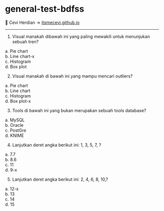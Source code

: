 # general-test-bdfss

<span>&#129311;</span> Cevi Herdian -> [itsmecevi.github.io](https://itsmecevi.github.io/) 

_____

1. Visual manakah dibawah ini yang paling mewakili untuk menunjukan sebuah tren?

a. Pie chart
<Br>
b. Line chart-x
  <Br>
c. Histogram
    <Br>
d. Box plot


2. Visual manakah di bawah ini yang mampu mencari outliers?

a. Pie chart
<Br>
b. Line chart
  <Br>
c. Histogram
    <Br>
d. Box plot-x

3. Tools di bawah ini yang bukan merupakan sebuah tools database?

a. MySQL
<Br>
b. Oracle
  <Br>
c. PostGre
    <Br>
d. KNIME


4. Lanjutkan deret angka berikut ini: 1, 3, 5, 7, ?

a. 7.7
<Br>
b. 8.6
  <Br>
c. 11
    <Br>
d. 9-x



5. Lanjutkan deret angka berikut ini:   2, 4, 6, 8, 10,?

a. 12-x
<Br>
b. 13
  <Br>
c. 14
    <Br>
d. 15

